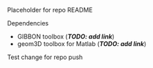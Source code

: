 Placeholder for repo README


Dependencies
- GIBBON toolbox (***TODO: add link***)
- geom3D toolbox for Matlab (***TODO: add link***)

Test change for repo push
